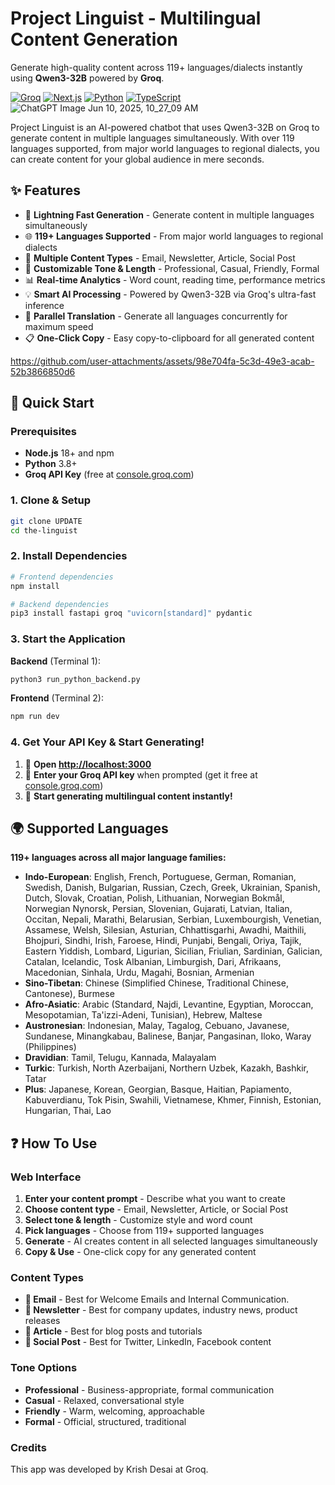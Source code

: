 # Project Linguist - Multilingual Content Generation

Generate high-quality content across 119+ languages/dialects instantly using **Qwen3-32B** powered by **Groq**.

[![Groq](https://img.shields.io/badge/Groq-Qwen3--32B-orange)](https://groq.com/)
[![Next.js](https://img.shields.io/badge/Next.js-15.3-black?logo=next.js)](https://nextjs.org/)
[![Python](https://img.shields.io/badge/Python-3.8+-blue?logo=python)](https://python.org/)
[![TypeScript](https://img.shields.io/badge/TypeScript-5.0+-blue?logo=typescript)](https://typescriptlang.org/)
![ChatGPT Image Jun 10, 2025, 10_27_09 AM](https://github.com/user-attachments/assets/9ce2f2a9-d35c-444b-8361-dcac9b833298)

Project Linguist is an AI-powered chatbot that uses Qwen3-32B on Groq to generate content in multiple languages simultaneously. With over 119 languages supported, from major world languages to regional dialects, you can create content for your global audience in mere seconds. 

## ✨ Features

- 🚀 **Lightning Fast Generation** - Generate content in multiple languages simultaneously
- 🌐 **119+ Languages Supported** - From major world languages to regional dialects  
- 🎯 **Multiple Content Types** - Email, Newsletter, Article, Social Post
- 🎨 **Customizable Tone & Length** - Professional, Casual, Friendly, Formal
- 📊 **Real-time Analytics** - Word count, reading time, performance metrics
- 💡 **Smart AI Processing** - Powered by Qwen3-32B via Groq's ultra-fast inference
- 🔄 **Parallel Translation** - Generate all languages concurrently for maximum speed
- 📋 **One-Click Copy** - Easy copy-to-clipboard for all generated content

https://github.com/user-attachments/assets/98e704fa-5c3d-49e3-acab-52b3866850d6

## 🚀 Quick Start

### Prerequisites

- **Node.js** 18+ and npm
- **Python** 3.8+
- **Groq API Key** (free at [console.groq.com](https://console.groq.com))

### 1. Clone & Setup

```bash
git clone UPDATE
cd the-linguist
```

### 2. Install Dependencies

```bash
# Frontend dependencies
npm install

# Backend dependencies  
pip3 install fastapi groq "uvicorn[standard]" pydantic
```

### 3. Start the Application

**Backend** (Terminal 1):
```bash
python3 run_python_backend.py
```

**Frontend** (Terminal 2):
```bash
npm run dev
```

### 4. Get Your API Key & Start Generating!

1. 🎉 **Open [http://localhost:3000](http://localhost:3000)**
2. 🔑 **Enter your Groq API key** when prompted (get it free at [console.groq.com](https://console.groq.com))
3. 🚀 **Start generating multilingual content instantly!**

## 🌍 Supported Languages

**119+ languages across all major language families:**

- **Indo-European**: English, French, Portuguese, German, Romanian, Swedish, Danish, Bulgarian, Russian, Czech, Greek, Ukrainian, Spanish, Dutch, Slovak, Croatian, Polish, Lithuanian, Norwegian Bokmål, Norwegian Nynorsk, Persian, Slovenian, Gujarati, Latvian, Italian, Occitan, Nepali, Marathi, Belarusian, Serbian, Luxembourgish, Venetian, Assamese, Welsh, Silesian, Asturian, Chhattisgarhi, Awadhi, Maithili, Bhojpuri, Sindhi, Irish, Faroese, Hindi, Punjabi, Bengali, Oriya, Tajik, Eastern Yiddish, Lombard, Ligurian, Sicilian, Friulian, Sardinian, Galician, Catalan, Icelandic, Tosk Albanian, Limburgish, Dari, Afrikaans, Macedonian, Sinhala, Urdu, Magahi, Bosnian, Armenian
- **Sino-Tibetan**: Chinese (Simplified Chinese, Traditional Chinese, Cantonese), Burmese
- **Afro-Asiatic**: Arabic (Standard, Najdi, Levantine, Egyptian, Moroccan, Mesopotamian, Ta'izzi-Adeni, Tunisian), Hebrew, Maltese
- **Austronesian**: Indonesian, Malay, Tagalog, Cebuano, Javanese, Sundanese, Minangkabau, Balinese, Banjar, Pangasinan, Iloko, Waray (Philippines)
- **Dravidian**: Tamil, Telugu, Kannada, Malayalam
- **Turkic**: Turkish, North Azerbaijani, Northern Uzbek, Kazakh, Bashkir, Tatar
- **Plus**: Japanese, Korean, Georgian, Basque, Haitian, Papiamento, Kabuverdianu, Tok Pisin, Swahili, Vietnamese, Khmer, Finnish, Estonian, Hungarian, Thai, Lao

## ❓ How To Use 

### Web Interface

1. **Enter your content prompt** - Describe what you want to create
2. **Choose content type** - Email, Newsletter, Article, or Social Post  
3. **Select tone & length** - Customize style and word count
4. **Pick languages** - Choose from 119+ supported languages
5. **Generate** - AI creates content in all selected languages simultaneously
6. **Copy & Use** - One-click copy for any generated content

### Content Types

- **📧 Email** - Best for Welcome Emails and Internal Communication.
- **📰 Newsletter** - Best for company updates, industry news, product releases
- **📝 Article** - Best for blog posts and tutorials
- **📱 Social Post** - Best for Twitter, LinkedIn, Facebook content

### Tone Options

- **Professional** - Business-appropriate, formal communication
- **Casual** - Relaxed, conversational style
- **Friendly** - Warm, welcoming, approachable
- **Formal** - Official, structured, traditional

### Credits
This app was developed by Krish Desai at Groq. 
